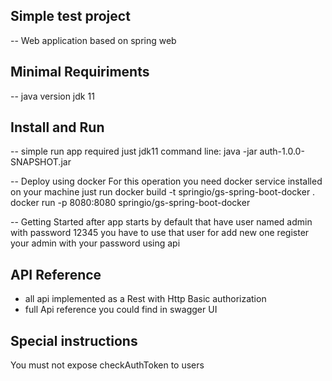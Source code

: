 ## Simple test project

-- Web application based on spring web

## Minimal Requiriments
-- java version jdk 11 

## Install and Run
-- simple run app required just jdk11
command line:
java -jar auth-1.0.0-SNAPSHOT.jar

-- Deploy using docker
For this operation you need docker service installed on your machine
just run 
docker build -t springio/gs-spring-boot-docker .
docker run -p 8080:8080 springio/gs-spring-boot-docker

-- Getting Started
after app starts by default that have user named admin with password 12345 you have to use that user for add new one
register your admin with your password using api

## API Reference

- all api implemented as a Rest with Http Basic authorization
- full Api reference you could find in swagger UI

## Special instructions
You must not expose checkAuthToken to users